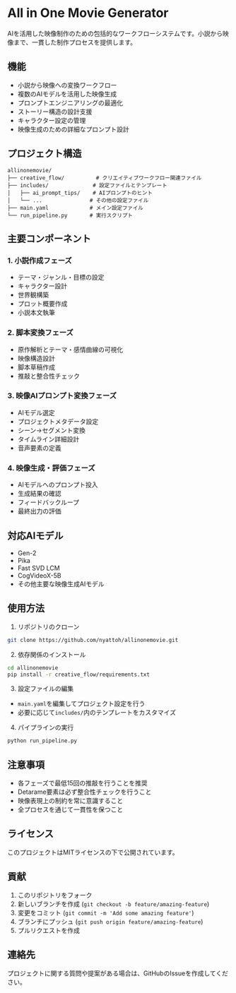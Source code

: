 # All in One Movie Generator

AIを活用した映像制作のための包括的なワークフローシステムです。小説から映像まで、一貫した制作プロセスを提供します。

## 機能

- 小説から映像への変換ワークフロー
- 複数のAIモデルを活用した映像生成
- プロンプトエンジニアリングの最適化
- ストーリー構造の設計支援
- キャラクター設定の管理
- 映像生成のための詳細なプロンプト設計

## プロジェクト構造

```
allinonemovie/
├── creative_flow/          # クリエイティブワークフロー関連ファイル
├── includes/              # 設定ファイルとテンプレート
│   ├── ai_prompt_tips/    # AIプロンプトのヒント
│   └── ...               # その他の設定ファイル
├── main.yaml             # メイン設定ファイル
└── run_pipeline.py       # 実行スクリプト
```

## 主要コンポーネント

### 1. 小説作成フェーズ
- テーマ・ジャンル・目標の設定
- キャラクター設計
- 世界観構築
- プロット概要作成
- 小説本文執筆

### 2. 脚本変換フェーズ
- 原作解析とテーマ・感情曲線の可視化
- 映像構造設計
- 脚本草稿作成
- 推敲と整合性チェック

### 3. 映像AIプロンプト変換フェーズ
- AIモデル選定
- プロジェクトメタデータ設定
- シーン→セグメント変換
- タイムライン詳細設計
- 音声要素の定義

### 4. 映像生成・評価フェーズ
- AIモデルへのプロンプト投入
- 生成結果の確認
- フィードバックループ
- 最終出力の評価

## 対応AIモデル

- Gen-2
- Pika
- Fast SVD LCM
- CogVideoX-5B
- その他主要な映像生成AIモデル

## 使用方法

1. リポジトリのクローン
```bash
git clone https://github.com/nyattoh/allinonemovie.git
```

2. 依存関係のインストール
```bash
cd allinonemovie
pip install -r creative_flow/requirements.txt
```

3. 設定ファイルの編集
- `main.yaml`を編集してプロジェクト設定を行う
- 必要に応じて`includes/`内のテンプレートをカスタマイズ

4. パイプラインの実行
```bash
python run_pipeline.py
```

## 注意事項

- 各フェーズで最低15回の推敲を行うことを推奨
- Detarame要素は必ず整合性チェックを行うこと
- 映像表現上の制約を常に意識すること
- 全プロセスを通じて一貫性を保つこと

## ライセンス

このプロジェクトはMITライセンスの下で公開されています。

## 貢献

1. このリポジトリをフォーク
2. 新しいブランチを作成 (`git checkout -b feature/amazing-feature`)
3. 変更をコミット (`git commit -m 'Add some amazing feature'`)
4. ブランチにプッシュ (`git push origin feature/amazing-feature`)
5. プルリクエストを作成

## 連絡先

プロジェクトに関する質問や提案がある場合は、GitHubのIssueを作成してください。 